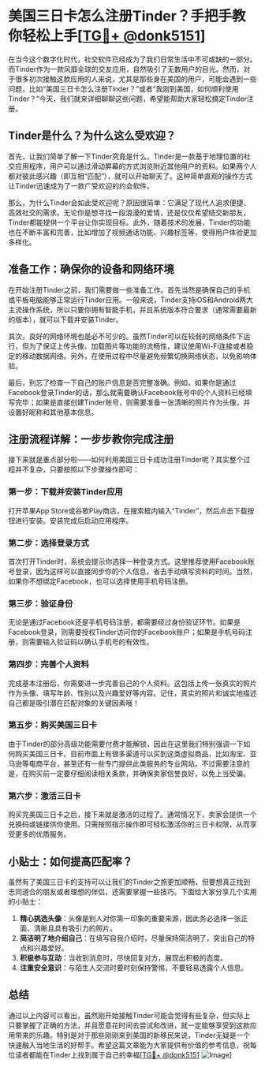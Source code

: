 # 美国三日卡怎么注册Tinder？手把手教你轻松上手[[TG💪+ @donk5151](https://t.me/s/donk5151)]

在当今这个数字化时代，社交软件已经成为了我们日常生活中不可或缺的一部分。而Tinder作为一款风靡全球的交友应用，自然吸引了无数用户的目光。然而，对于很多初次接触这款应用的人来说，尤其是那些身在美国的用户，可能会遇到一些问题，比如“美国三日卡怎么注册Tinder？”或者“我刚到美国，如何顺利使用Tinder？”今天，我们就来详细聊聊这些问题，希望能帮助大家轻松搞定Tinder注册。

## Tinder是什么？为什么这么受欢迎？

首先，让我们简单了解一下Tinder究竟是什么。Tinder是一款基于地理位置的社交应用程序，用户可以通过滑动屏幕的方式浏览附近其他用户的资料。如果两个人都对彼此感兴趣（即互相“匹配”），就可以开始聊天了。这种简单直观的操作方式让Tinder迅速成为了一款广受欢迎的约会软件。

那么，为什么Tinder会如此受欢迎呢？原因很简单：它满足了现代人追求便捷、高效社交的需求。无论你是想寻找一段浪漫的爱情，还是仅仅希望结交新朋友，Tinder都能提供一个平台让你实现目标。此外，随着技术的发展，Tinder的功能也在不断丰富和完善，比如增加了视频通话功能、兴趣标签等，使得用户体验更加多样化。

## 准备工作：确保你的设备和网络环境

在开始注册Tinder之前，我们需要做一些准备工作。首先当然是确保自己的手机或平板电脑能够正常运行Tinder应用。一般来说，Tinder支持iOS和Android两大主流操作系统，所以只要你拥有智能手机，并且系统版本符合要求（通常需要最新的版本），就可以下载并安装Tinder。

其次，良好的网络环境也是必不可少的。虽然Tinder可以在较弱的网络条件下运行，但为了保证上传头像、加载图片等功能的流畅性，建议使用Wi-Fi连接或者稳定的移动数据网络。另外，在使用过程中尽量避免频繁切换网络状态，以免影响体验。

最后，别忘了检查一下自己的账户信息是否完整准确。例如，如果你是通过Facebook登录Tinder的话，那么就需要确认Facebook账号中的个人资料已经填写完毕；如果是直接创建Tinder账号，则需要准备一张清晰的照片作为头像，并设置好昵称和其他基本信息。

## 注册流程详解：一步步教你完成注册

接下来就是重点部分啦——如何利用美国三日卡成功注册Tinder呢？其实整个过程并不复杂，只要按照以下步骤操作即可：

### 第一步：下载并安装Tinder应用
打开苹果App Store或谷歌Play商店，在搜索框内输入“Tinder”，然后点击下载按钮进行安装。安装完成后启动应用程序。

### 第二步：选择登录方式
首次打开Tinder时，系统会提示你选择一种登录方式。这里推荐使用Facebook账号登录，因为这样可以直接同步你的个人信息，省去手动填写资料的时间。当然，如果你不想绑定Facebook，也可以选择使用手机号码注册。

### 第三步：验证身份
无论是通过Facebook还是手机号码注册，都需要经过身份验证环节。如果是Facebook登录，则需要授权Tinder访问你的Facebook账户；如果是手机号码注册，则需要输入验证码以确认手机号的有效性。

### 第四步：完善个人资料
完成基本注册后，你需要进一步完善自己的个人资料。这包括上传一张真实的照片作为头像、填写年龄、性别以及兴趣爱好等内容。记住，真实的照片和诚实地描述自己都是吸引潜在匹配对象的关键因素哦！

### 第五步：购买美国三日卡
由于Tinder的部分高级功能需要付费才能解锁，因此在这里我们特别强调一下如何购买美国三日卡。目前市面上有很多渠道可以买到这类虚拟商品，比如淘宝、亚马逊等电商平台，甚至还有一些专门提供此类服务的专业网站。不过需要注意的是，在购买前一定要仔细阅读相关条款，并确保卖家信誉良好，以免上当受骗。

### 第六步：激活三日卡
购买完美国三日卡之后，接下来就是激活的过程了。通常情况下，卖家会提供一个兑换码或链接供你使用。只需按照指示操作即可轻松激活你的三日卡权限，从而享受更多的优质服务。

## 小贴士：如何提高匹配率？

虽然有了美国三日卡的支持可以让我们的Tinder之旅更加顺畅，但要想真正找到志同道合的朋友或者理想的伴侣，还需要掌握一些技巧。下面给大家分享几个实用的小贴士：

1. **精心挑选头像**：头像是别人对你第一印象的重要来源，因此务必选择一张正面、清晰且具有吸引力的照片。
2. **简洁明了地介绍自己**：在填写自我介绍时，尽量保持简洁明了，突出自己的特点和兴趣爱好。
3. **积极参与互动**：当收到消息时，尽快回复对方，展现出积极的态度。
4. **注重安全意识**：与陌生人交流时要时刻保持警惕，不要轻易透露个人信息。

## 总结

通过以上内容可以看出，虽然刚开始接触Tinder可能会觉得有些复杂，但实际上只要掌握了正确的方法，并且愿意花时间去尝试和改进，就一定能够享受到这款应用带来的乐趣。特别是对于那些刚刚来到美国的新移民来说，Tinder无疑是一个快速融入当地生活的好帮手。希望这篇文章能为大家提供有价值的参考信息，祝每位读者都能在Tinder上找到属于自己的幸福[[TG💪+ @donk5151](https://t.me/s/donk5151) ![Image](https://i.postimg.cc/rwNCRYN7/Snipaste-2025-04-30-17-27-05.png)]
